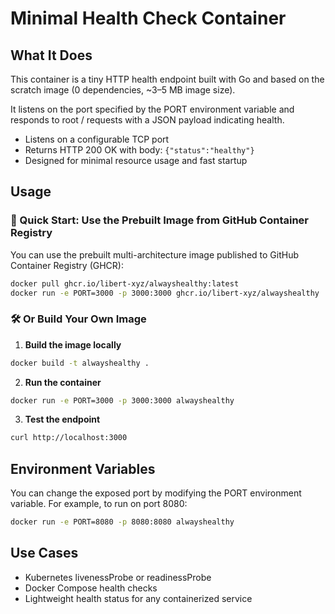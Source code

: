 #  Minimal Health Check Container

##  What It Does

This container is a tiny HTTP health endpoint built with Go and based on the scratch image (0 dependencies, ~3–5 MB image size).

It listens on the port specified by the PORT environment variable and responds to root / requests with a JSON payload indicating health.

* Listens on a configurable TCP port
* Returns HTTP 200 OK with body:
        `{"status":"healthy"}`
* Designed for minimal resource usage and fast startup

## Usage

### 🐳 Quick Start: Use the Prebuilt Image from GitHub Container Registry

You can use the prebuilt multi-architecture image published to GitHub Container Registry (GHCR):

```bash
docker pull ghcr.io/libert-xyz/alwayshealthy:latest
docker run -e PORT=3000 -p 3000:3000 ghcr.io/libert-xyz/alwayshealthy
```

### 🛠️ Or Build Your Own Image


1. **Build the image locally**

```bash
docker build -t alwayshealthy .
```

2. **Run the container**

```bash
docker run -e PORT=3000 -p 3000:3000 alwayshealthy
```

3. **Test the endpoint**

```bash
curl http://localhost:3000
```

## Environment Variables

You can change the exposed port by modifying the PORT environment variable.
For example, to run on port 8080:

```bash
docker run -e PORT=8080 -p 8080:8080 alwayshealthy
```


## Use Cases

* Kubernetes livenessProbe or readinessProbe
* Docker Compose health checks
* Lightweight health status for any containerized service
